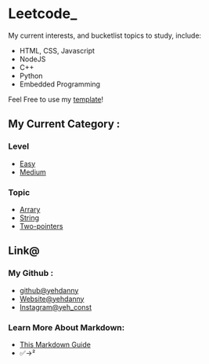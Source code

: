 # Leetcode_
My current interests, and bucketlist topics to study, include:
- HTML, CSS, Javascript
- NodeJS
- C++
- Python
- Embedded Programming

Feel Free to use my [template](./template/template_.md)!

## My Current Category :
### Level
- [Easy](./Category//By%20difficulty/Easy/)
- [Medium](./Category//By%20difficulty/Medium/)
### Topic
- [Arrary](./Category/By%20Type/Arrary/)
- [String](./Category/By%20Type/String/)
- [Two-pointers](./Category/By%20Type/Two-pointers/)



## Link@
### My Github : 
- [github@yehdanny](https://github.com/yehdanny)
- [Website@yehdanny](https://yehdanny.github.io/mypage/html/index.html)
- [Instagram@yeh_const](https://www.instagram.com/yeh_const?igsh=MTVlNTl2eGVkeWI2MA%3D%3D&utm_source=qr)
### Learn More About Markdown:
- [This Markdown Guide](https://www.markdownguide.org/)
- ✅→²